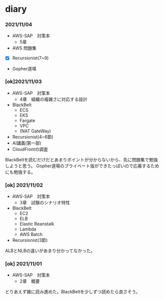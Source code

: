 # diary

### 2021/11/04
- AWS-SAP　対策本
  - 5章
- AWS 問題集
- [x] Recursionist(7~9)
- Gopher道場

### [ok]2021/11/03
- AWS-SAP　対策本
  - 4章　組織の複雑さに対応する設計
- BlackBelt
  - ECS
  - EKS
  - Fargate
  - VPC
  - (NAT GateWay)
- Recursionist(4~6節)
- AI講義(第一部)
- CloudFrontの調査

BlackBeltを読むだけだとあまりポイントが分からないから、先に問題集で勉強しようと思う。
Gopher道場のプライベート版ができたっぽいので応募するためにも勉強する。

### [ok] 2021/11/02
- AWS-SAP　対策本
  - 3章　試験のシナリオ特性
- BlackBelt
  - EC2
  - ELB
  - Elastic Beanstalk
  - Lambda
  - AWS Batch
- Recursionist(3節)

ALBとNLBの違いがあまり分かってなかった。

### [ok] 2021/11/01
- AWS-SAP　対策本
  - 2章　概要

とりあえず雑に読み進めた。BlackBeltを少しずつ読めたら良さそう。
